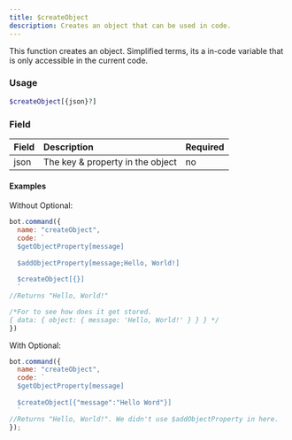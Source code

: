 ```yaml
---
title: $createObject
description: Creates an object that can be used in code.
---
```


This function creates an object. Simplified terms, its a in-code variable that is only accessible in the current code.

### Usage

```php
$createObject[{json}?]
```

### Field

| Field | Description | Required |
| :--- | :--- | :--- |
| json | The key & property in the object | no |


#### Examples

Without Optional:

```javascript
bot.command({
  name: "createObject",
  code: `
  $getObjectProperty[message]
  
  $addObjectProperty[message;Hello, World!]
  
  $createObject[{}]
  `
//Returns "Hello, World!"

/*For to see how does it get stored.
{ data: { object: { message: 'Hello, World!' } } } */
})
```

With Optional:

```javascript
bot.command({
  name: "createObject",
  code: `
  $getObjectProperty[message]
  
  $createObject[{"message":"Hello Word"}]
  `
//Returns "Hello, World!". We didn't use $addObjectProperty in here.
});
```
